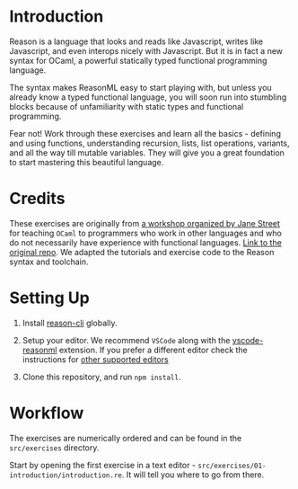 # Introduction

Reason is a language that looks and reads like Javascript, writes like Javascript, and even interops nicely with Javascript. But it is in fact a new syntax for OCaml, a powerful statically typed functional programming language. 

The syntax makes ReasonML easy to start playing with, but unless you already know a typed functional language, you will soon run into stumbling blocks because of unfamiliarity with static types and functional programming. 

Fear not! Work through these exercises and learn all the basics - defining and using functions, understanding recursion, lists, list operations, variants, and all the way till mutable variables. They will give you a great foundation to start mastering this beautiful language.

# Credits

These exercises are originally from [a workshop organized by Jane Street](https://blog.janestreet.com/learn-ocaml-nyc/) for teaching `OCaml` to programmers who work in other languages and who do not necessarily have experience with functional languages. [Link to the original repo](https://github.com/janestreet/learn-ocaml-workshop). We adapted the tutorials and exercise code to the Reason syntax and toolchain.

# Setting Up

1. Install [reason-cli](https://reasonml.github.io/docs/en/installation) globally. 

2. Setup your editor. We recommend `VSCode` along with the [vscode-reasonml](https://github.com/reasonml-editor/vscode-reasonml) extension. If you prefer a different editor check the instructions for [other supported editors](https://reasonml.github.io/docs/en/editor-plugins.html)

3. Clone this repository, and run `npm install`.

# Workflow

The exercises are numerically ordered and can be found in the `src/exercises` directory. 

Start by opening the first exercise in a text editor - `src/exercises/01-introduction/introduction.re`. It will tell you where to go from there. 
